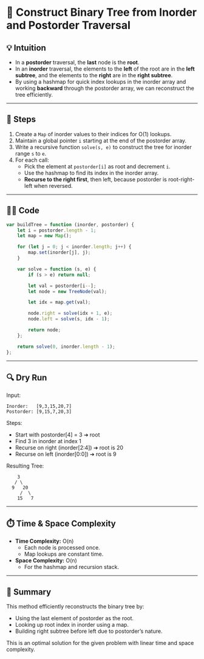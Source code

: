 # 🌳 Construct Binary Tree from Inorder and Postorder Traversal

## 💡 Intuition
- In a **postorder** traversal, the **last** node is the **root**.
- In an **inorder** traversal, the elements to the **left** of the root are in the **left subtree**, and the elements to the **right** are in the **right subtree**.
- By using a hashmap for quick index lookups in the inorder array and working **backward** through the postorder array, we can reconstruct the tree efficiently.

---

## 📌 Steps
1. Create a `Map` of inorder values to their indices for O(1) lookups.
2. Maintain a global pointer `i` starting at the end of the postorder array.
3. Write a recursive function `solve(s, e)` to construct the tree for inorder range `s` to `e`.
4. For each call:
   - Pick the element at `postorder[i]` as root and decrement `i`.
   - Use the hashmap to find its index in the inorder array.
   - **Recurse to the right first**, then left, because postorder is root-right-left when reversed.

---

## 🧑‍💻 Code
```javascript
var buildTree = function (inorder, postorder) {
    let i = postorder.length - 1;
    let map = new Map();

    for (let j = 0; j < inorder.length; j++) {
        map.set(inorder[j], j);
    }

    var solve = function (s, e) {
        if (s > e) return null;

        let val = postorder[i--];
        let node = new TreeNode(val);

        let idx = map.get(val);

        node.right = solve(idx + 1, e);
        node.left = solve(s, idx - 1);

        return node;
    };

    return solve(0, inorder.length - 1);
};
```

---

## 🔍 Dry Run
Input:
```
Inorder:   [9,3,15,20,7]
Postorder: [9,15,7,20,3]
```

Steps:
- Start with postorder[4] = 3 ➔ root
- Find 3 in inorder at index 1
- Recurse on right (inorder[2:4]) ➔ root is 20
- Recurse on left (inorder[0:0]) ➔ root is 9

Resulting Tree:
```
    3
   / \
  9   20
     /  \
    15   7
```

---

## ⏱️ Time & Space Complexity
- **Time Complexity:** O(n)
  - Each node is processed once.
  - Map lookups are constant time.
- **Space Complexity:** O(n)
  - For the hashmap and recursion stack.

---

## 📘 Summary
This method efficiently reconstructs the binary tree by:
- Using the last element of postorder as the root.
- Looking up root index in inorder using a map.
- Building right subtree before left due to postorder’s nature.

This is an optimal solution for the given problem with linear time and space complexity.